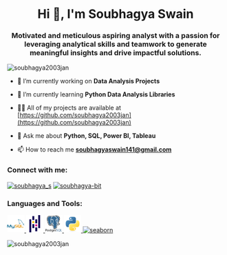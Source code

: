 <h1 align="center">Hi 👋, I'm Soubhagya Swain</h1>
<h3 align="center">Motivated and meticulous aspiring analyst with a passion for leveraging analytical skills and teamwork to generate meaningful insights and drive impactful solutions.</h3>

<p align="left"> <img src="https://komarev.com/ghpvc/?username=soubhagya2003jan&label=Profile%20views&color=0e75b6&style=flat" alt="soubhagya2003jan" /> </p>

- 🔭 I’m currently working on **Data Analysis Projects**

- 🌱 I’m currently learning **Python Data Analysis Libraries**

- 👨‍💻 All of my projects are available at [https://github.com/soubhagya2003jan](https://github.com/soubhagya2003jan)

- 💬 Ask me about **Python, SQL, Power BI, Tableau**

- 📫 How to reach me **soubhagyaswain141@gmail.com**

<h3 align="left">Connect with me:</h3>
<p align="left">
<a href="https://kaggle.com/soubhagyas" target="blank"><img align="center" src="https://raw.githubusercontent.com/rahuldkjain/github-profile-readme-generator/master/src/images/icons/Social/kaggle.svg" alt="soubhagya_s" height="30" width="40" /></a>
<a href="https://www.leetcode.com/soubhagya-bit" target="blank"><img align="center" src="https://raw.githubusercontent.com/rahuldkjain/github-profile-readme-generator/master/src/images/icons/Social/leet-code.svg" alt="soubhagya-bit" height="30" width="40" /></a>
</p>

<h3 align="left">Languages and Tools:</h3>
<p align="left"> <a href="https://www.mysql.com/" target="_blank" rel="noreferrer"> <img src="https://raw.githubusercontent.com/devicons/devicon/master/icons/mysql/mysql-original-wordmark.svg" alt="mysql" width="40" height="40"/> </a> <a href="https://pandas.pydata.org/" target="_blank" rel="noreferrer"> <img src="https://raw.githubusercontent.com/devicons/devicon/2ae2a900d2f041da66e950e4d48052658d850630/icons/pandas/pandas-original.svg" alt="pandas" width="40" height="40"/> </a> <a href="https://www.postgresql.org" target="_blank" rel="noreferrer"> <img src="https://raw.githubusercontent.com/devicons/devicon/master/icons/postgresql/postgresql-original-wordmark.svg" alt="postgresql" width="40" height="40"/> </a> <a href="https://www.python.org" target="_blank" rel="noreferrer"> <img src="https://raw.githubusercontent.com/devicons/devicon/master/icons/python/python-original.svg" alt="python" width="40" height="40"/> </a> <a href="https://seaborn.pydata.org/" target="_blank" rel="noreferrer"> <img src="https://seaborn.pydata.org/_images/logo-mark-lightbg.svg" alt="seaborn" width="40" height="40"/> </a> </p>

<p><img align="center" src="https://github-readme-stats.vercel.app/api/top-langs?username=soubhagya2003jan&show_icons=true&locale=en&layout=compact" alt="soubhagya2003jan" /></p>
